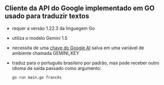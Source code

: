 ## Cliente da API do Google implementado em GO usado para traduzir textos
- requer a versão 1.22.3 da linguegem Go
- utiliza o modelo Gemini 1.5
- necessita de uma [chave do Google AI](https://aistudio.google.com/app/apikey) salva em uma variável de ambiente chamada GEMINI_KEY
- traduz para o português brasileiro por padrão, mas pode receber outro idioma de saída passado como argumento:
  
    ```
    go run main.go francês
    ```
